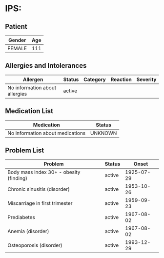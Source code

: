 # IPS:

## Patient

|Gender|Age|
|---|---|
|FEMALE|111|

## Allergies and Intolerances

|Allergen|Status|Category|Reaction|Severity|
|---|---|---|---|---|
|No information about allergies|active||||

## Medication List

|Medication|Status|
|---|---|
|No information about medications|UNKNOWN|

## Problem List

|Problem|Status|Onset|
|---|---|---|
|Body mass index 30+ - obesity (finding)|active|1925-07-29|
|Chronic sinusitis (disorder)|active|1953-10-26|
|Miscarriage in first trimester|active|1959-09-23|
|Prediabetes|active|1967-08-02|
|Anemia (disorder)|active|1967-08-02|
|Osteoporosis (disorder)|active|1993-12-29|
